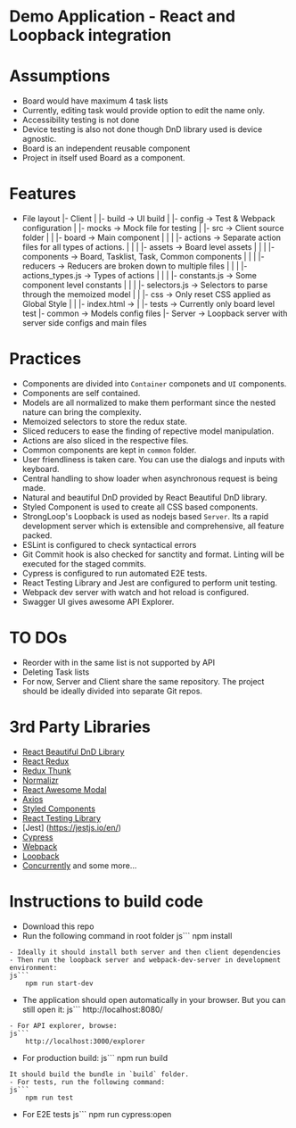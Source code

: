 # Demo Application - React and Loopback integration

# Assumptions
- Board would have maximum 4 task lists
- Currently, editing task would provide option to edit the name only.
- Accessibility testing is not done
- Device testing is also not done though DnD library used is device agnostic.
- Board is an independent reusable component
- Project in itself used Board as a component.

# Features
- File layout 
    |- Client
    |   |- build                        -> UI build
    |   |- config                       -> Test & Webpack configuration
    |   |- mocks                        -> Mock file for testing
    |   |- src                          -> Client source folder
    |   |   |- board                    -> Main component
    |   |   |   |- actions              -> Separate action files for all types of actions.
    |   |   |   |- assets               -> Board level assets
    |   |   |   |- components           -> Board, Tasklist, Task, Common components
    |   |   |   |- reducers             -> Reducers are broken down to multiple files
    |   |   |   |- actions_types.js     -> Types of actions
    |   |   |   |- constants.js         -> Some component level constants
    |   |   |   |- selectors.js         -> Selectors to parse through the memoized model
    |   |   |- css                      -> Only reset CSS applied as Global Style
    |   |   |- index.html               ->
    |   |- tests                        -> Currently only board level test
    |- common                           -> Models config files
    |- Server                           -> Loopback server with server side configs and main files

# Practices
- Components are divided into `Container` componets and `UI` components.
- Components are self contained.
- Models are all normalized to make them performant since the nested nature can bring the complexity.
- Memoized selectors to store the redux state.
- Sliced reducers to ease the finding of repective model manipulation.
- Actions are also sliced in the respective files.
- Common components are kept in `common` folder.
- User friendliness is taken care. You can use the dialogs and inputs with keyboard.
- Central handling to show loader when asynchronous request is being made.
- Natural and beautiful DnD provided by React Beautiful DnD library.
- Styled Component is used to create all CSS based components.
- StrongLoop's Loopback is used as nodejs based `Server`. Its a rapid development server which is extensible and comprehensive, all feature packed.
- ESLint is configured to check syntactical errors
- Git Commit hook is also checked for sanctity and format. Linting will be executed for the staged commits.
- Cypress is configured to run automated E2E tests.
- React Testing Library and Jest are configured to perform unit testing.
- Webpack dev server with watch and hot reload is configured.
- Swagger UI gives awesome API Explorer.

# TO DOs
- Reorder with in the same list is not supported by API
- Deleting Task lists
- For now, Server and Client share the same repository. The project should be ideally divided into separate Git repos.

# 3rd Party Libraries
- [React Beautiful DnD Library](https://github.com/atlassian/react-beautiful-dnd)
- [React Redux](https://react-redux.js.org/)
- [Redux Thunk](https://github.com/reduxjs/redux-thunk)
- [Normalizr](https://github.com/paularmstrong/normalizr)
- [React Awesome Modal](https://github.com/shibe97/react-awesome-modal)
- [Axios](https://github.com/axios/axios)
- [Styled Components](https://styled-components.com/docs)
- [React Testing Library](https://github.com/testing-library/react-testing-library)
- [Jest] (https://jestjs.io/en/)
- [Cypress](https://www.cypress.io/)
- [Webpack](https://webpack.js.org/)
- [Loopback](https://loopback.io/)
- [Concurrently](https://github.com/kimmobrunfeldt/concurrently)
and some more...


# Instructions to build code
- Download this repo
- Run the following command in root folder
js```
    npm install
```
- Ideally it should install both server and then client dependencies
- Then run the loopback server and webpack-dev-server in development environment:
js```
    npm run start-dev
```
- The application should open automatically in your browser. But you can still open it:
js```
    http://localhost:8080/
```
- For API explorer, browse:
js```
    http://localhost:3000/explorer
```
- For production build:
js```
    npm run build
```
It should build the bundle in `build` folder.
- For tests, run the following command:
js```
    npm run test
```
- For E2E tests
js```
    npm run cypress:open
```